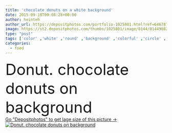 ```yaml
---
title: 'chocolate donuts on a white background'
date: 2015-09-18T09:08:28+00:00
author: heinteh
author_url: https://depositphotos.com/portfolio-1025801.html?ref=64678756
image: https://st2.depositphotos.com/thumbs/1025801/image/8144/81449082/api_thumb_450.jpg?forcejpeg=true
type: "post"
tags: ['color' ,'white' ,'round' ,'background' ,'colorful' ,'circle' ,'brown' ,'food' ,'pastry' ,'cake' ,'tasty' ,'delicious' ,'sweet' ,'baked' ,'yummy' ,'breakfast' ,'dessert' ,'snack' ,'coffee' ,'eat' ,'fat' ,'unhealthy' ,'chocolate' ,'bakery' ,'bread' ,'sugar' ,'nut' ,'temptation' ,'treat' ,'doughnut' ,'sweets' ,'icing' ,'dough' ,'bake' ,'donut' ,'glazed' ,'sprinkles' ,'donuts' ]
categories: 
  - food
---
```

<div aling="center">
            <font size="60"> Donut. chocolate donuts on background</font>   
</div>
<div>
    <a href='https://st2.depositphotos.com/thumbs/1025801/image/8144/81449082/api_thumb_450.jpg?forcejpeg=true?ref=64678756' target=_blank > Go "Depositphotos" to get lage size of this picture ->
        <img href='https://st2.depositphotos.com/thumbs/1025801/image/8144/81449082/api_thumb_450.jpg?forcejpeg=true?ref=64678756' src='https://st2.depositphotos.com/1025801/8144/i/950/depositphotos_81449082-stock-photo-chocolate-donuts-on-a-white.jpg?forcejpeg=true' alt='Donut. chocolate donuts on background' >
    </a>
</div>
